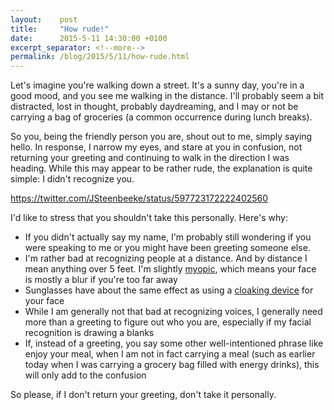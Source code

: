 ```yaml
---
layout:    post
title:     "How rude!"
date:      2015-5-11 14:30:00 +0100
excerpt_separator: <!--more-->
permalink: /blog/2015/5/11/how-rude.html
---
```


Let's imagine you're walking down a street. It's a sunny day, you're in a good mood, and you see me walking in the distance. I'll probably seem a bit distracted, lost in thought, probably daydreaming, and I may or not be carrying a bag of groceries (a common occurrence during lunch breaks).

<!--more-->
So you, being the friendly person you are, shout out to me, simply saying hello. In response, I narrow my eyes, and stare at you in confusion, not returning your greeting and continuing to walk in the direction I was heading. While this may appear to be rather rude, the explanation is quite simple: I didn't recognize you.

https://twitter.com/JSteenbeeke/status/597723172222402560

I'd like to stress that you shouldn't take this personally. Here's why:

* If you didn't actually say my name, I'm probably still wondering if you were speaking to me or you might have been greeting someone else.
* I'm rather bad at recognizing people at a distance. And by distance I mean anything over 5 feet. I'm slightly [myopic](http://en.wikipedia.org/wiki/Myopia), which means your face is mostly a blur if you're too far away
* Sunglasses have about the same effect as using a [cloaking device](http://en.wikipedia.org/wiki/Cloaking_device) for your face
* While I am generally not that bad at recognizing voices, I generally need more than a greeting to figure out who you are, especially if my facial recognition is drawing a blanks
* If, instead of a greeting, you say some other well-intentioned phrase like enjoy your meal, when I am not in fact carrying a meal (such as earlier today when I was carrying a grocery bag filled with energy drinks), this will only add to the confusion


So please, if I don't return your greeting, don't take it personally.
